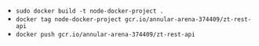 - `sudo docker build -t node-docker-project .`
- `docker tag node-docker-project gcr.io/annular-arena-374409/zt-rest-api`
- `docker push gcr.io/annular-arena-374409/zt-rest-api`
